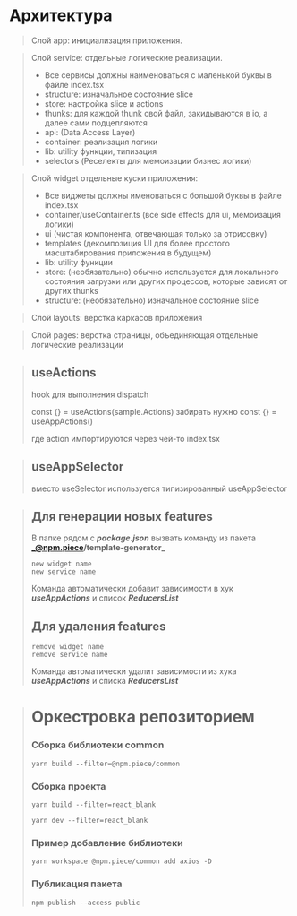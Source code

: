 # Архитектура

>Слой app: инициализация приложения.

>Слой service: отдельные логические реализации.
>+ Все сервисы должны наименоваться с маленькой буквы в файле index.tsx
>+ structure: изначальное состояние slice
>+ store: настройка slice и actions
>+ thunks: для каждой thunk свой файл, закидываются в io, а далее сами подцепляются
>+ api: (Data Access Layer)
>+ container: реализация логики
>+ lib: utility функции, типизация
>+ selectors (Реселекты для мемоизации бизнес логики)

>Слой widget отдельные куски приложения:
>+ Все виджеты должны именоваться с большой буквы в файле index.tsx
>+ container/useContainer.ts (все side effects для ui, мемоизация логики)
>+ ui (чистая компонента, отвечающая только за отрисовку)
>+ templates (декомпозиция UI для более простого масштабирования приложения в будущем)
>+ lib: utility функции
>+ store: (необязательно) обычно используется для локального состояния загрузки или других процессов, которые зависят от других thunks
>+ structure: (необязательно) изначальное состояние slice
>

>Слой layouts: верстка каркасов приложения

>Слой pages: верстка страницы, объединяющая отдельные логические реализации

> ## useActions
> hook для выполнения dispatch
>
> const {} = useActions(sample.Actions)
> забирать нужно const {} = useAppActions()
>
> где action импортируются через чей-то index.tsx

> ## useAppSelector
> вместо useSelector используется типизированный useAppSelector

> ## Для генерации новых features 
>
> В папке рядом с **_package.json_** вызвать команду из пакета **_@npm.piece/template-generator_**
> ```
> new widget name
> new service name
> ```
> Команда автоматически добавит зависимости в хук _**useAppActions**_ и список **_ReducersList_**
> ## Для удаления features
> ```
> remove widget name
> remove service name
> ```
> Команда автоматически удалит зависимости из хука _**useAppActions**_ и списка **_ReducersList_**


> # Оркестровка репозиторием
> 
> ### Сборка библиотеки common
> 
> ```
> yarn build --filter=@npm.piece/common
> ```
>
> ### Сборка проекта
>
> ```
> yarn build --filter=react_blank
>
> yarn dev --filter=react_blank
> ```
>
> ### Пример добавление библиотеки
> ```
> yarn workspace @npm.piece/common add axios -D
> ```
>
> ### Публикация пакета
> ```
> npm publish --access public
> ```
